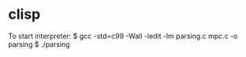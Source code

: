 # clisp

To start interpreter:
$ gcc -std=c99 -Wall -ledit -lm parsing.c mpc.c -o parsing
$ ./parsing

